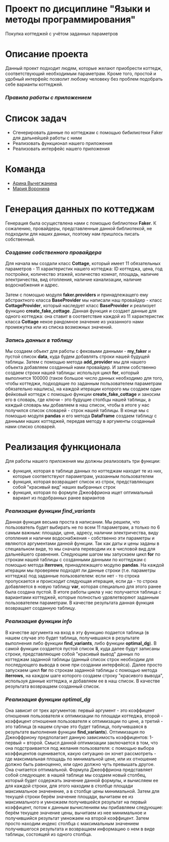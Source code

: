 # Проект по дисциплине "Языки и методы программирования"
Покупка коттеджей с учётом заданных параметров

# Описание проекта
Данный проект подходит людям, которые желают приобрести коттедж, соответствующий необходимым параметрам. Кроме того, простой и удобный интерфейс позволит любому человеку без проблем подобрать себе варианты коттеджей.

### ***Правила работы с приложением***

# Список задач
- Сгенерировать данные по коттеджам с помощью бибилиотеки Faker для дальнейшей работы с ними
- Реализовать функционал нашего приложения
- Реализовать интерфейс нашего приложения

# Команда
- [Арина Вычегжанина](https://github.com/ArinaVychegzhanina)
- [Мария Воронина](https://github.com/MariVoronina)

# Генерация данных по коттеджам
Генерация была осуществлена нами с помощью библиотеки **Faker**. К сожалению, провайдеры, представленные данной библиотекой, не подходили для наших данных, поэтому нам пришлось писать собственный.

### ***Создание собственного провайдера***
Для начала мы создали класс **Cottage**, который имеет 11 обязательных параметров - 11 характеристик нашего коттеджа: ID коттеджа, цена, год постройки, количество этажей, количество комнат, площадь, наличие электричества, вид отопления, наличие канализации, наличие водоснабжения и адрес.

Затем с помощью модуля **faker.providers** и принадлежащего ему абстрактного класса **BaseProvider** мы написали наш провайдер - класс **CottageProvider**, который наследует класс **BaseProvider** и реализует функцию **create_fake_cottage**. Данная функция и создает данные для одного коттеджа: она ставит в соответствие каждой из 11 характеристик класса **Cottage** некое рандомное значение из указанного нами промежутка или из списка возможных значений.

### ***Запись данных в таблицу***
Мы создаем объект для работы с фековыми данными - **my_faker** и пустой список **data**, куда будем добавлять строки нашей будущей таблицы.
Затем с помощью метода **add_provider** мы для нашего объекта добавляем созданный нами провайдер. И затем собственно создаем строки нашей таблицы: используя цикл **for**, который выполнится 100000 (такое большое число данных необходимо для того, чтобы коттеджи, подходящие по заданным пользователем параметрам обязательно нашлись), на каждой итерации которого мы создаем один фейковый коттедж с помощью функции **create_fake_cottage** и заносим его в словарь, где ключи - это будущие столбцы нашей таблицы, а каждый словарь мы добавляем в наш список, чтобы в итоге у нас получился список словарей - строк нашей таблицы.
В конце мы с помощью модуля **pandas** и его метода **DataFrame** создаем таблицу с данными наших коттеджей, передав методу в аргументы созданный нами списко словарей.

# Реализация функционала
Для работы нашего приложения мы должны реализовать три функции:

- функция, которая в таблице данных по коттеджам находит те из них, которые соответствуют параметрам, указанным пользователем
- функция, которая возвращает список из строк, представляющих собой "красивый вид" наших выбранных строк
- функция, которая по формуле Джеоффриона ищет оптимальный вариант из подобранных ранее вариантов

### ***Реализация функции find_variants***
Данная функция весьма проста в написании. Мы решили, что пользователь будет выбирать не по всем 11 параметрам, а только по 6 самым важным: площади, цене, адресу, наличии электричества, виду отопления и наличии водоснабжения - собственно эти параметры и являются аргументами данной функции.
Так как даты и цены заданы в специальном виде, то мы сначала переводим их в числовой вид для дальнейшего сравнения.
Следующим шагом мы запускаем цикл **for** по строкам нашей таблицы с созданными данными по коттеджам с помощью метода **iterrows**, принадлежащего модулю **pandas**.
На каждой итерации мы проверяем подходят ли данные строки (т.е. параметры коттеджа) под заданные пользователем: если нет - то строка пропускается и происходит следующая итерация, если да - то строка добавляется в новую таблицу **var**, которая специально для этого ранее была создана пустой.
В итоге работы цикла у нас получается таблица с вариантами коттеджей, которые полностью удовлетворяют заданным пользователем параметрам. В качестве результата данная функция возвращает созданную таблицу.

### ***Реализация функции info***
В качестве аргумента на вход в эту функцию подается таблица (в нашем случае это будет таблица, получившаяся в результате выполнения либо функции **find_variants**, либо функции **optimal_dg**). В самой функции создается пустой список **li**, куда далее будут записаны строки, представляющие собой "красивый вывод" данных по коттеджам заданной таблицы (данный список строк необходим для последующего вывода в окне при создании интерфейса).
Далее просто запускаем цикл **for** по строкам заданной таблицы с помощью метода **iterrows**, на каждом шаге которого создаем строку "красивого вывода", используя данные коттеджа, и добавляем ее в наш список. В качестве результата возвращаем созданный список.

### ***Реализация функции optimal_dg***
Она зависит от трех аргументов: первый аргумент - это коэффицент отношения пользователя к оптимизации по площади коттеджа, второй - коэффицент отношения пользователя к оптимизации по цене, а третий - это таблица (в нашем случае это будет таблица, получившаяся в результате выполнения функции **find_variants**).
Оптимизация по Джеоффриону предполагает данную зависимость коэффицентов: 1-первый = второй. Смысл данной оптимизации заключается в том, что она подстраивается под желания пользователя: с помощью выбора коэффицентов оценивается, какую ситуацию он хочет рассмотреть - где максимальная площадь по минимальной цене, или их отношение должно быть равноценно, или одно должно чуть превышать другое. Она считается оптимальной.
Формула Джеоффриона представляет собой следующее: в нашей таблице мы создаем новый столбец, который будет содержать значение данной формулы, и вычисляем ее для каждой строки, для этого находим в столбце площади максимальное значенение, а в столбце цены минимальной. Затем для текущей строки берём значение площади, вычитаем ее из максимального и умножаем получившейся результат на первый коэффицент, потом к данным вычислениям мы прибавляем следующие: берём текущее значение цены, вычитаем из нее минимальное и получившийся результат умножаем на второй коэффицент.
Затем просто находим индекс столбца с максимальным значением получившегося результата и возвращаем информацию о нем в виде таблицы, состоящей из одного столбца.
